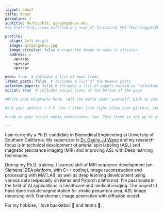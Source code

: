 ```yaml
---
layout: about
title: About
permalink: /
subtitle: he/his/him, qinyangs@usc.edu
#<a href='http://www.loft-lab.org'>Lab of functional MRI Technology(LOFT)</a>, <a href='http://www.usc.edu'>University of Southern California</a>. 2025 Zonal Avenue, Los Angeles, California, 90033

profile:
  align: left #right
  image: qinyangshou.jpg
  image_circular: false # crops the image to make it circular
  address: >
    <p></p>
    <p></p>
    <p></p>

news: true  # includes a list of news items
latest_posts: false  # includes a list of the newest posts
selected_papers: false # includes a list of papers marked as "selected={true}"
social: true  # includes social icons at the bottom of the page

#Write your biography here. Tell the world about yourself. Link to your favorite [subreddit](http://reddit.com). You can put a picture in, too. The code is already in, just name your picture `prof_pic.jpg` and put it in the `img/` folder.

#Put your address / P.O. box / other info right below your picture. You can also disable any of these elements by editing `profile` property of the YAML header of your `_pages/about.md`. Edit `_bibliography/papers.bib` and Jekyll will render your [publications page](/al-folio/publications/) automatically.

#Link to your social media connections, too. This theme is set up to use [Font Awesome icons](http://fortawesome.github.io/Font-Awesome/) and [Academicons](https://jpswalsh.github.io/academicons/), like the ones below. Add your Facebook, Twitter, LinkedIn, Google Scholar, or just disable all of them.

---
```

I am currently a Ph.D. candidate in Biomedical Engineering at University of Southern California. My supervisor is [Dr. Danny JJ Wang](https://viterbi.usc.edu/directory/faculty/Wang/Danny) and my research focus is in technical development of arterial spin labeling (ASL) and magnetic resonance imaging (MRI) and improving ASL with Deep learning techniques.

During my Ph.D. training, I learned skill of MRI sequence development (on Siemens IDEA platform, with C++ coding), image reconstruction and processing with MATLAB, as well as deep learning development using various data (especially on Keras and Pytorch platforms). I'm passionate in the field of AI applications in healthcare and medical imaging. The projects I have done include segmentation for stroke penumbra area, ASL image denoising with Transformer, image generation with diffusion model. 

For my hobbies, I love basketball :basketball: and tennis :tennis:. 


